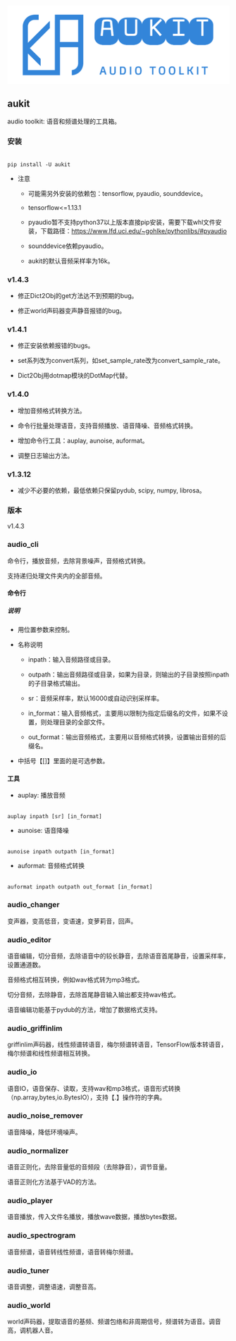 

![aukit](aukit.png "aukit")



## aukit

audio toolkit: 语音和频谱处理的工具箱。



### 安装



```

pip install -U aukit

```



- 注意

    * 可能需另外安装的依赖包：tensorflow, pyaudio, sounddevice。

    * tensorflow<=1.13.1

    * pyaudio暂不支持python37以上版本直接pip安装，需要下载whl文件安装，下载路径：https://www.lfd.uci.edu/~gohlke/pythonlibs/#pyaudio

    * sounddevice依赖pyaudio。

    * aukit的默认音频采样率为16k。



### v1.4.3

- 修正Dict2Obj的get方法达不到预期的bug。

- 修正world声码器变声静音报错的bug。



### v1.4.1

- 修正安装依赖报错的bugs。

- set系列改为convert系列，如set_sample_rate改为convert_sample_rate。

- Dict2Obj用dotmap模块的DotMap代替。



### v1.4.0

- 增加音频格式转换方法。

- 命令行批量处理语音，支持音频播放、语音降噪、音频格式转换。

- 增加命令行工具：auplay, aunoise, auformat。

- 调整日志输出方法。



### v1.3.12

- 减少不必要的依赖，最低依赖只保留pydub,  scipy, numpy, librosa。



### 版本

v1.4.3



### audio_cli

命令行，播放音频，去除背景噪声，音频格式转换。

支持递归处理文件夹内的全部音频。



#### 命令行



##### **说明**



- 用位置参数来控制。

- 名称说明

    * inpath：输入音频路径或目录。

    * outpath：输出音频路径或目录，如果为目录，则输出的子目录按照inpath的子目录格式输出。

    * sr：音频采样率，默认16000或自动识别采样率。

    * in_format：输入音频格式，主要用以限制为指定后缀名的文件，如果不设置，则处理目录的全部文件。

    * out_format：输出音频格式，主要用以音频格式转换，设置输出音频的后缀名。

- 中括号【[]】里面的是可选参数。



#### **工具**

- auplay: 播放音频



```

auplay inpath [sr] [in_format]

```



- aunoise: 语音降噪



```

aunoise inpath outpath [in_format]

```





- auformat: 音频格式转换



```

auformat inpath outpath out_format [in_format]

```









### audio_changer

变声器，变高低音，变语速，变萝莉音，回声。



### audio_editor

语音编辑，切分音频，去除语音中的较长静音，去除语音首尾静音，设置采样率，设置通道数。

音频格式相互转换，例如wav格式转为mp3格式。

切分音频，去除静音，去除首尾静音输入输出都支持wav格式。

语音编辑功能基于pydub的方法，增加了数据格式支持。



### audio_griffinlim

griffinlim声码器，线性频谱转语音，梅尔频谱转语音，TensorFlow版本转语音，梅尔频谱和线性频谱相互转换。



### audio_io

语音IO，语音保存、读取，支持wav和mp3格式，语音形式转换（np.array,bytes,io.BytesIO），支持【.】操作符的字典。



### audio_noise_remover

语音降噪，降低环境噪声。



### audio_normalizer

语音正则化，去除音量低的音频段（去除静音），调节音量。

语音正则化方法基于VAD的方法。



### audio_player

语音播放，传入文件名播放，播放wave数据，播放bytes数据。



### audio_spectrogram

语音频谱，语音转线性频谱，语音转梅尔频谱。



### audio_tuner

语音调整，调整语速，调整音高。



### audio_world

world声码器，提取语音的基频、频谱包络和非周期信号，频谱转为语音。调音高，调机器人音。

